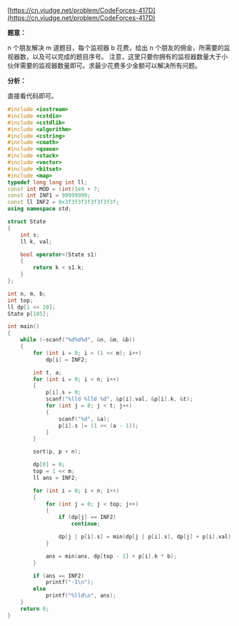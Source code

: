 [https://cn.vjudge.net/problem/CodeForces-417D](https://cn.vjudge.net/problem/CodeForces-417D)

**题意：**

n 个朋友解决 m 道题目，每个监视器 b 花费，给出 n 个朋友的佣金，所需要的监视器数，以及可以完成的题目序号。
注意，这里只要你拥有的监视器数量大于小伙伴需要的监视器数量即可。求最少花费多少金额可以解决所有问题。

**分析：**

直接看代码即可。

```c++
#include <iostream>
#include <cstdio>
#include <cstdlib>
#include <algorithm>
#include <cstring>
#include <cmath>
#include <queue>
#include <stack>
#include <vector>
#include <bitset>
#include <map>
typedef long long int ll;
const int MOD = (int)1e9 + 7;
const int INF1 = 99999999;
const ll INF2 = 0x3f3f3f3f3f3f3f3f;
using namespace std;

struct State
{
	int s;
	ll k, val;

	bool operator<(State s1)
	{
		return k < s1.k;
	}
};

int n, m, b;
int top;
ll dp[1 << 20];
State p[105];

int main()
{
	while (~scanf("%d%d%d", &n, &m, &b))
	{
		for (int i = 0; i < (1 << m); i++)
			dp[i] = INF2;

		int t, a;
		for (int i = 0; i < n; i++)
		{
			p[i].s = 0;
			scanf("%lld %lld %d", &p[i].val, &p[i].k, &t);
			for (int j = 0; j < t; j++)
			{
				scanf("%d", &a);
				p[i].s |= (1 << (a - 1));
			}
		}

		sort(p, p + n);

		dp[0] = 0;
		top = 1 << m;
		ll ans = INF2;

		for (int i = 0; i < n; i++)
		{
			for (int j = 0; j < top; j++)
			{
				if (dp[j] == INF2)
					continue;

				dp[j | p[i].s] = min(dp[j | p[i].s], dp[j] + p[i].val);
			}

			ans = min(ans, dp[top - 1] + p[i].k * b);
		}

		if (ans == INF2)
			printf("-1\n");
		else
			printf("%lld\n", ans);
	}
	return 0;
}
```
